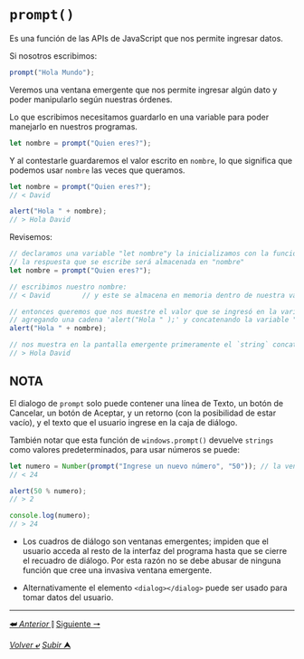# `prompt()`

Es una función de las APIs de JavaScript que nos permite ingresar datos.

Si nosotros escribimos:
```js
prompt("Hola Mundo");
```
Veremos una ventana emergente que nos permite ingresar algún dato y poder manipularlo según nuestras órdenes.

Lo que escribimos necesitamos guardarlo en una variable para poder manejarlo en nuestros programas.
```js
let nombre = prompt("Quien eres?");
```
Y al contestarle guardaremos el valor escrito en `nombre`, lo que significa que podemos usar `nombre` las veces que queramos.

```js
let nombre = prompt("Quien eres?");
// < David

alert("Hola " + nombre);
// > Hola David
```
Revisemos:

```js
// declaramos una variable "let nombre"y la inicializamos con la función 'prompt()' y una cadena de texto adentro 'prompt("Quien eres?")'
// la respuesta que se escribe será almacenada en "nombre"
let nombre = prompt("Quien eres?");

// escribimos nuestro nombre:
// < David        // y este se almacena en memoria dentro de nuestra variable "nombre"

// entonces queremos que nos muestre el valor que se ingresó en la variable "nombre" con 'alert()' 
// agregando una cadena 'alert("Hola " );' y concatenando la variable "nombre": 
alert("Hola " + nombre);

// nos muestra en la pantalla emergente primeramente el `string` concatenando nuestro "nombre"
// > Hola David
```
## **NOTA**

El dialogo de `prompt` solo puede contener una línea de Texto, un botón de Cancelar, un botón de Aceptar, y un retorno (con la posibilidad de estar vacío), y el texto que el usuario ingrese en la caja de diálogo.

También notar que esta función de `windows.prompt()` devuelve `strings` como valores predeterminados, para usar números se puede:

```js
let numero = Number(prompt("Ingrese un nuevo número", "50")); // la ventana tendrá escrito el primer texto y el segundo es el valor por defecto/alternativo/vacío que se muestra en el cuadro de diálogo
// < 24

alert(50 % numero);
// > 2

console.log(numero);
// > 24
```
+ Los cuadros de diálogo son ventanas emergentes; impiden que el usuario acceda al resto de la interfaz del programa hasta que se cierre el recuadro de diálogo. Por esta razón no se debe abusar de ninguna función que cree una invasiva ventana emergente.

* Alternativamente el elemento `<dialog></dialog>` puede ser usado para tomar datos del usuario.

---

[**&#11176;** *Anterior* &#11007;](/JavaScriptJuniorDa/002.2ambitoScope.md "Scope, Hoisting") 
[Siguiente **&#129042;**](/JavaScriptJuniorDa/003operadores.md "Datos")

[*Volver* **&ldca;**](/JavaScriptJuniorDa/README.md "Regresar a página Principal") 
[*Subir* **&#11165;**](# "Ir al título")
